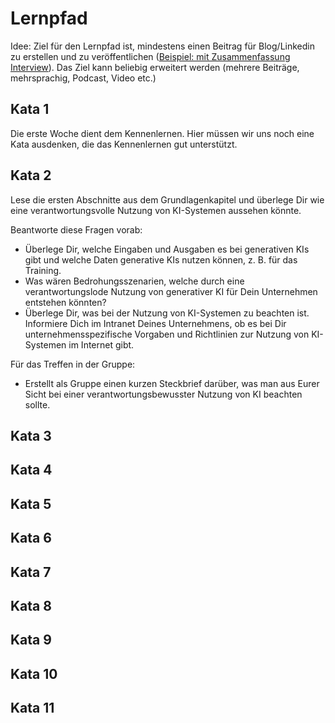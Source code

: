# Lernpfad

Idee: Ziel für den Lernpfad ist, mindestens einen Beitrag für Blog/Linkedin zu erstellen und zu veröffentlichen ([Beispiel: mit Zusammenfassung Interview](https://www.linkedin.com/feed/update/urn:li:activity:7110171493103198209/)). Das Ziel kann beliebig erweitert werden (mehrere Beiträge, mehrsprachig, Podcast, Video etc.)

## Kata 1
Die erste Woche dient dem Kennenlernen. Hier müssen wir uns noch eine Kata ausdenken, die das Kennenlernen gut unterstützt.

## Kata 2
Lese die ersten Abschnitte aus dem Grundlagenkapitel und überlege Dir wie eine verantwortungsvolle Nutzung von KI-Systemen aussehen könnte. 

Beantworte diese Fragen vorab:
- Überlege Dir, welche Eingaben und Ausgaben es bei generativen KIs gibt und welche Daten generative KIs nutzen können, z. B. für das Training.
- Was wären Bedrohungsszenarien, welche durch eine verantwortungslode Nutzung von generativer KI für Dein Unternehmen entstehen könnten?
- Überlege Dir, was bei der Nutzung von KI-Systemen zu beachten ist. Informiere Dich im Intranet Deines Unternehmens, ob es bei Dir unternehmensspezifische Vorgaben und Richtlinien zur Nutzung von KI-Systemen im Internet gibt.

Für das Treffen in der Gruppe:
- Erstellt als Gruppe einen kurzen Steckbrief darüber, was man aus Eurer Sicht bei einer verantwortungsbewusster Nutzung von KI beachten sollte.

## Kata 3
## Kata 4
## Kata 5
## Kata 6
## Kata 7
## Kata 8
## Kata 9
## Kata 10
## Kata 11

